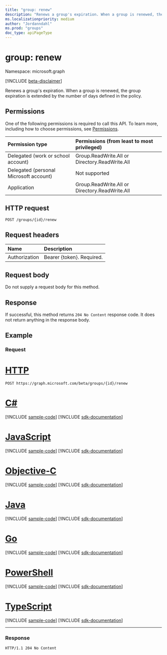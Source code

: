 ```yaml
---
title: "group: renew"
description: "Renews a group's expiration. When a group is renewed, the group expiration is extended by the number of days defined in the policy."
ms.localizationpriority: medium
author: "Jordanndahl"
ms.prod: "groups"
doc_type: apiPageType
---
```


# group: renew

Namespace: microsoft.graph

[!INCLUDE [beta-disclaimer](../../includes/beta-disclaimer.md)]

Renews a group's expiration. When a group is renewed, the group expiration is extended by the number of days defined in the policy.

## Permissions

One of the following permissions is required to call this API. To learn more, including how to choose permissions, see [Permissions](/graph/permissions-reference).
 

|Permission type      | Permissions (from least to most privileged)              |
|:--------------------|:---------------------------------------------------------|
|Delegated (work or school account) | Group.ReadWrite.All or Directory.ReadWrite.All    |
|Delegated (personal Microsoft account) | Not supported |
|Application | Group.ReadWrite.All or Directory.ReadWrite.All |

## HTTP request
<!-- { "blockType": "ignored" } -->
```http
POST /groups/{id}/renew
```

## Request headers
| Name       | Description|
|:---------------|:----------|
| Authorization  | Bearer {token}. Required. |


## Request body

Do not supply a request body for this method.

## Response

If successful, this method returns `204 No Content` response code. It does not return anything in the response body.

## Example

### Request



# [HTTP](#tab/http)
<!-- {
  "blockType": "request",
  "name": "group_renew"
}-->
```http
POST https://graph.microsoft.com/beta/groups/{id}/renew
```
# [C#](#tab/csharp)
[!INCLUDE [sample-code](../includes/snippets/csharp/group-renew-csharp-snippets.md)]
[!INCLUDE [sdk-documentation](../includes/snippets/snippets-sdk-documentation-link.md)]

# [JavaScript](#tab/javascript)
[!INCLUDE [sample-code](../includes/snippets/javascript/group-renew-javascript-snippets.md)]
[!INCLUDE [sdk-documentation](../includes/snippets/snippets-sdk-documentation-link.md)]

# [Objective-C](#tab/objc)
[!INCLUDE [sample-code](../includes/snippets/objc/group-renew-objc-snippets.md)]
[!INCLUDE [sdk-documentation](../includes/snippets/snippets-sdk-documentation-link.md)]

# [Java](#tab/java)
[!INCLUDE [sample-code](../includes/snippets/java/group-renew-java-snippets.md)]
[!INCLUDE [sdk-documentation](../includes/snippets/snippets-sdk-documentation-link.md)]

# [Go](#tab/go)
[!INCLUDE [sample-code](../includes/snippets/go/group-renew-go-snippets.md)]
[!INCLUDE [sdk-documentation](../includes/snippets/snippets-sdk-documentation-link.md)]

# [PowerShell](#tab/powershell)
[!INCLUDE [sample-code](../includes/snippets/powershell/group-renew-powershell-snippets.md)]
[!INCLUDE [sdk-documentation](../includes/snippets/snippets-sdk-documentation-link.md)]

# [TypeScript](#tab/typescript)
[!INCLUDE [sample-code](../includes/snippets/typescript/group-renew-typescript-snippets.md)]
[!INCLUDE [sdk-documentation](../includes/snippets/snippets-sdk-documentation-link.md)]

---



### Response
<!-- {
  "blockType": "response"
} -->
```http
HTTP/1.1 204 No Content
```
